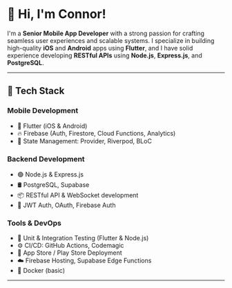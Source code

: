 # 👋 Hi, I'm Connor!

I'm a **Senior Mobile App Developer** with a strong passion for crafting seamless user experiences and scalable systems. I specialize in building high-quality **iOS** and **Android** apps using **Flutter**, and I have solid experience developing **RESTful APIs** using **Node.js**, **Express.js**, and **PostgreSQL**.

---

## 🚀 Tech Stack

### Mobile Development
- 💙 Flutter (iOS & Android)
- 🔥 Firebase (Auth, Firestore, Cloud Functions, Analytics)
- 🧩 State Management: Provider, Riverpod, BLoC

### Backend Development
- 🟢 Node.js & Express.js
- 🛢️ PostgreSQL, Supabase
- 📦 RESTful API & WebSocket development
- 🔐 JWT Auth, OAuth, Firebase Auth

### Tools & DevOps
- 🧪 Unit & Integration Testing (Flutter & Node.js)
- ⚙️ CI/CD: GitHub Actions, Codemagic
- 📲 App Store / Play Store Deployment
- ☁️ Firebase Hosting, Supabase Edge Functions
- 🐳 Docker (basic)

---

